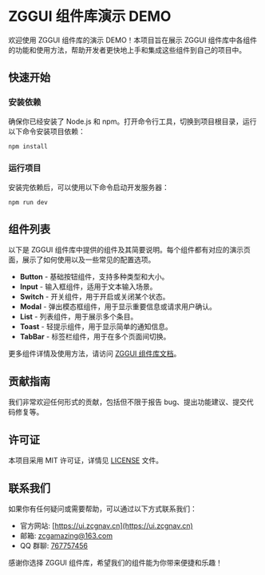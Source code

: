 # ZGGUI 组件库演示 DEMO

欢迎使用 ZGGUI 组件库的演示 DEMO！本项目旨在展示 ZGGUI 组件库中各组件的功能和使用方法，帮助开发者更快地上手和集成这些组件到自己的项目中。

## 快速开始

### 安装依赖

确保你已经安装了 Node.js 和 npm。打开命令行工具，切换到项目根目录，运行以下命令安装项目依赖：

```bash
npm install
```

### 运行项目

安装完依赖后，可以使用以下命令启动开发服务器：

```bash
npm run dev
```

## 组件列表

以下是 ZGGUI 组件库中提供的组件及其简要说明。每个组件都有对应的演示页面，展示了如何使用以及一些常见的配置选项。

- **Button** - 基础按钮组件，支持多种类型和大小。
- **Input** - 输入框组件，适用于文本输入场景。
- **Switch** - 开关组件，用于开启或关闭某个状态。
- **Modal** - 弹出模态框组件，用于显示重要信息或请求用户确认。
- **List** - 列表组件，用于展示多个条目。
- **Toast** - 轻提示组件，用于显示简单的通知信息。
- **TabBar** - 标签栏组件，用于在多个页面间切换。

更多组件详情及使用方法，请访问 [ZGGUI 组件库文档](https://ui.zcgnav.cn)。

## 贡献指南

我们非常欢迎任何形式的贡献，包括但不限于报告 bug、提出功能建议、提交代码修复等。

## 许可证

本项目采用 MIT 许可证，详情见 [LICENSE](LICENSE) 文件。

## 联系我们

如果你有任何疑问或需要帮助，可以通过以下方式联系我们：

- 官方网站: [https://ui.zcgnav.cn](https://ui.zcgnav.cn)
- 邮箱: zcgamazing@163.com
- QQ 群聊: [767757456](767757456)

感谢你选择 ZGGUI 组件库，希望我们的组件能为你带来便捷和乐趣！
